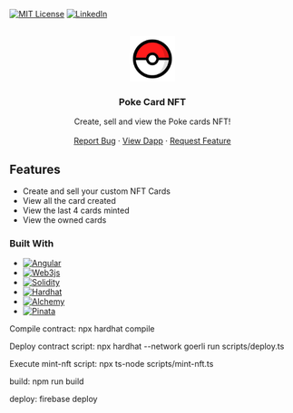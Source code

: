 
<!-- PROJECT SHIELDS -->
<!--
*** I'm using markdown "reference style" links for readability.
*** Reference links are enclosed in brackets [ ] instead of parentheses ( ).
*** See the bottom of this document for the declaration of the reference variables
*** for contributors-url, forks-url, etc. This is an optional, concise syntax you may use.
*** https://www.markdownguide.org/basic-syntax/#reference-style-links
-->
[![MIT License][license-shield]][license-url]
[![LinkedIn][linkedin-shield]][linkedin-url]

<!-- PROJECT LOGO -->
<br />
<div align="center">
  <a href="https://github.com/Albenzoo/PokeCard-NFT">
    <img src="src/assets/image/poke-favicon.png" alt="Logo" width="80" height="80">
  </a>

  <h3 align="center">Poke Card NFT</h3>

  <p align="center">
    Create, sell and view the Poke cards NFT!
    <br />
    <br />
    <a href="https://github.com/Albenzoo/PokeCard-NFT/issues">Report Bug</a>
    ·
    <a href="https://pokecard-nft.web.app/">View Dapp</a>
    ·
    <a href="https://github.com/Albenzoo/PokeCard-NFT/issues">Request Feature</a>
  </p>
</div>

## Features

- Create and sell your custom NFT Cards
- View all the card created
- View the last 4 cards minted
- View the owned cards

### Built With

* [![Angular][Angular.io]][Angular-url]
* [![Web3js][web3js-logo]][web3js-url]
* [![Solidity][solidity-logo]][solidity-url]
* [![Hardhat][hardhat-logo]][hardhat-url]
* [![Alchemy][alchemy-logo]][alchemy-url]
* [![Pinata][pinata-logo]][pinata-url]

Compile contract:
npx hardhat compile

Deploy contract script:
npx hardhat --network goerli run scripts/deploy.ts

Execute mint-nft script:
npx ts-node scripts/mint-nft.ts

build:
npm run build

deploy:
firebase deploy





<!-- MARKDOWN LINKS & IMAGES -->
<!-- https://www.markdownguide.org/basic-syntax/#reference-style-links -->
[license-shield]: https://img.shields.io/github/license/othneildrew/Best-README-Template.svg?style=for-the-badge
[license-url]: https://github.com/othneildrew/Best-README-Template/blob/master/LICENSE.txt
[linkedin-shield]: https://img.shields.io/badge/-LinkedIn-black.svg?style=for-the-badge&logo=linkedin&colorB=555
[linkedin-url]: https://www.linkedin.com/in/albertopresenti/
[product-screenshot]: images/screenshot.png
[Angular.io]: https://img.shields.io/badge/Angular-DD0031?style=for-the-badge&logo=angular&logoColor=white
[Angular-url]: https://angular.io/
[web3js-logo]: https://img.shields.io/badge/Web3.js-E3632E?style=for-the-badge&logo=web3dotjs&logoColor=grey
[web3js-url]: https://web3js.readthedocs.io/en/v1.8.1/
[solidity-logo]: https://img.shields.io/badge/Solidity-363636?style=for-the-badge&logo=solidity&logoColor=grey
[solidity-url]: https://docs.soliditylang.org/en/v0.8.17/
[hardhat-logo]: https://img.shields.io/badge/Hardhat-FFF100?style=for-the-badge&logo=hardhat&logoColor=yellow
[hardhat-url]: https://hardhat.org/
[alchemy-logo]: https://img.shields.io/badge/Alchemy-5086F9?style=for-the-badge&logo=alchemy&logoColor=blue
[alchemy-url]: https://www.alchemy.com/
[pinata-logo]: https://img.shields.io/badge/Pinata-3FBBD7?style=for-the-badge&logo=pinata&logoColor=yellow
[pinata-url]: https://www.pinata.cloud/
